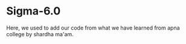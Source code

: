 # Sigma-6.0
Here, we used to add our code from what we have learned from apna college by shardha ma'am.
